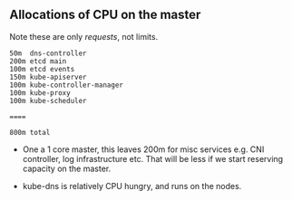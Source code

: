 ## Allocations of CPU on the master

Note these are only _requests_, not limits.

```
50m  dns-controller
200m etcd main
100m etcd events
150m kube-apiserver
100m kube-controller-manager
100m kube-proxy
100m kube-scheduler

====

800m total
```

* One a 1 core master, this leaves 200m for misc services e.g. CNI controller, log infrastructure etc.  That will be
less if we start reserving capacity on the master.

* kube-dns is relatively CPU hungry, and runs on the nodes.
